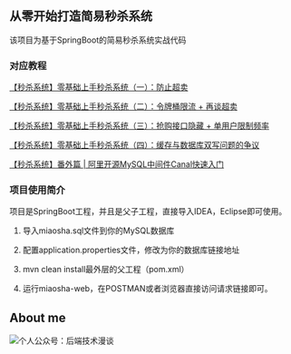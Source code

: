 ## 从零开始打造简易秒杀系统

该项目为基于SpringBoot的简易秒杀系统实战代码

### 对应教程

[【秒杀系统】零基础上手秒杀系统（一）：防止超卖](https://mp.weixin.qq.com/s?__biz=MzU1NTA0NTEwMg==&mid=2247484174&idx=1&sn=235af7ead49a7d33e7fab52e05d5021f&lang=zh_CN#rd)

[【秒杀系统】零基础上手秒杀系统（二）：令牌桶限流 + 再谈超卖](https://mp.weixin.qq.com/s?__biz=MzU1NTA0NTEwMg==&mid=2247484178&idx=1&sn=f4d8072b5408b08f983cae26a6ce1cf5&lang=zh_CN#rd)

[【秒杀系统】零基础上手秒杀系统（三）：抢购接口隐藏 + 单用户限制频率](https://mp.weixin.qq.com/s?__biz=MzU1NTA0NTEwMg==&mid=2247484184&idx=1&sn=8b878e9e730a6e4da27ed336c8201c92&lang=zh_CN#rd)

[【秒杀系统】零基础上手秒杀系统（四）：缓存与数据库双写问题的争议](https://mp.weixin.qq.com/s?__biz=MzU1NTA0NTEwMg==&mid=2247484200&idx=1&sn=6b6c7251ee83fe8ef9201373aafcffdd&chksm=fbdb1aa9ccac93bfe26655f89056b0d25b3a536f6b11148878fe96ffdf1d8349d44659cad784&token=841068032&lang=zh_CN#rd)

[【秒杀系统】番外篇 | 阿里开源MySQL中间件Canal快速入门](https://mp.weixin.qq.com/s?__biz=MzU1NTA0NTEwMg==&mid=2247484273&idx=1&sn=7fec41a40e763df094c0dd675330808a&chksm=fbdb1af0ccac93e676c2a0c6aeb1ff3edfe43b30969a7c1bbe19ccf7270acd6e41e6812caf0d&lang=zh_CN#rd)

### 项目使用简介

项目是SpringBoot工程，并且是父子工程，直接导入IDEA，Eclipse即可使用。

1. 导入miaosha.sql文件到你的MySQL数据库

2. 配置application.properties文件，修改为你的数据库链接地址

3. mvn clean install最外层的父工程（pom.xml）

4. 运行miaosha-web，在POSTMAN或者浏览器直接访问请求链接即可。


## About me

![个人公众号：后端技术漫谈](http://ww1.sinaimg.cn/large/8de6a3d3gy1genhmip8aqg20go0gojz5.gif)

